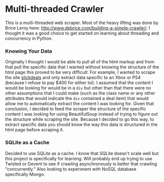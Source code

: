 Multi-threaded Crawler
======================

This is a multi-threaded web scraper. Most of the heavy lifting was done by Brice Leroy here: http://www.debrice.com/building-a-simple-crawler/. I thought it was a good choice to get started on learning about threading and concurrency in Python.

### Knowing Your Data
Originally I thought I would be able to pull all of the html markup and from that pull the specific data that I wanted without knowing the structure of the html page this proved to be very difficult. For example, I wanted to scrape the site [slickdeals](http://www.slickdeals.net) and only extract data specific to an Xbox or PS4 (because I refuse to pay $400 for either lol). I assumed that the content I would be looking for would be in a `div` but other than that there were no other assumptions that I could make (such as the class name or any other attributes that would indicate the `div` contained a deal item) that would allow me to automatically extract the content I was looking for. Given that conclusion, I decided to feed the scraper the structure of the specific content I was looking for using BeautifulSoup instead of trying to figure out the structure while scraping the site. Because I decided to go this way, to extract specific data you should know the way this data is structured in the html page before scraping it.

### SQLite as a Cache
Decided to use SQLite as a cache. I know that SQLite doesn't scale well but this project is specifically for learning. Will probably end up trying to use Twisted or Gevent to see if crawling asynchronously is better that crawling "concurrently." Also looking to experiment with NoSQL database specifically Mongo.


